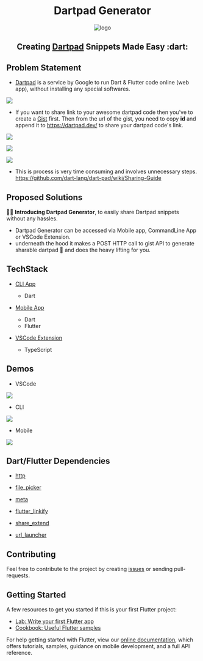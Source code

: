 <h1 align="center">Dartpad Generator</h1>

<p align="center"><img src="https://raw.githubusercontent.com/piedcipher/dotslash3.0/master/readme-media/logo.png" alt="logo"></p>

<h2 align="center">Creating <a href="https://dartpad.dev">Dartpad</a> Snippets Made Easy :dart:</h2>

## Problem Statement
- [Dartpad](https://dartpad.dev) is a service by Google to run Dart & Flutter code online (web app), without installing any special softwares.

![](https://raw.githubusercontent.com/piedcipher/dotslash3.0/master/readme-media/1.png)

- If you want to share link to your awesome dartpad code then you've to create a [Gist](https://gist.github.com) first. Then from the url of the gist, you need to copy **id** and append it to https://dartpad.dev/<gist-id> to share your dartpad code's link.
    
![](https://raw.githubusercontent.com/piedcipher/dotslash3.0/master/readme-media/2.png)

![](https://raw.githubusercontent.com/piedcipher/dotslash3.0/master/readme-media/3.png)

![](https://raw.githubusercontent.com/piedcipher/dotslash3.0/master/readme-media/4.png)

- This is process is very time consuming and involves unnecessary steps. https://github.com/dart-lang/dart-pad/wiki/Sharing-Guide

## Proposed Solutions
🥁🥁
**Introducing Dartpad Generator**, to easily share Dartpad snippets without any hassles.

- Dartpad Generator can be accessed via Mobile app, CommandLine App or VSCode Extension.
- underneath the hood it makes a POST HTTP call to gist API to generate sharable dartpad :link: and does the heavy lifting for you.

## TechStack
- [CLI App](https://github.com/piedcipher/dotslash3.0/tree/master/dartpad_gen_cli)
    - Dart
    
- [Mobile App](https://github.com/piedcipher/dotslash3.0/tree/master/dartpad_gen_gui)
    - Dart
    - Flutter

- [VSCode Extension](https://github.com/piedcipher/dotslash3.0/tree/master/dartpad_gen_vscode)
    - TypeScript
    
## Demos
- VSCode

![](https://raw.githubusercontent.com/piedcipher/dotslash3.0/master/readme-media/vscode_demo.gif)

- CLI

![](https://raw.githubusercontent.com/piedcipher/dotslash3.0/master/readme-media/cli_demo.gif)

- Mobile

![](https://raw.githubusercontent.com/piedcipher/dotslash3.0/master/readme-media/mobile_demo.gif)
    
## Dart/Flutter Dependencies
- [http](https://pub.dev/packages/http)

- [file_picker](https://pub.dev/packages/file_picker)

- [meta](https://pub.dev/packages/meta)

- [flutter_linkify](https://pub.dev/packages/flutter_linkify)

- [share_extend](https://pub.dev/packages/share_extend)

- [url_launcher](https://pub.dev/packages/url_launcher)

## Contributing
Feel free to contribute to the project by creating [issues](https://github.com/piedcipher/dotslash3.0/issues) or sending pull-requests.

## Getting Started
A few resources to get you started if this is your first Flutter project:

- [Lab: Write your first Flutter app](https://flutter.dev/docs/get-started/codelab)
- [Cookbook: Useful Flutter samples](https://flutter.dev/docs/cookbook)

For help getting started with Flutter, view our
[online documentation](https://flutter.dev/docs), which offers tutorials,
samples, guidance on mobile development, and a full API reference.
